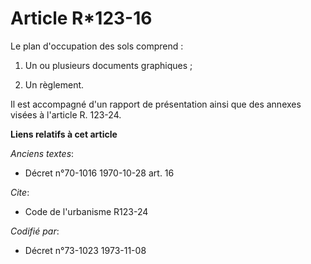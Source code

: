 # Article R*123-16

Le plan d'occupation des sols comprend :

1. Un ou plusieurs documents graphiques ;

2. Un règlement.

Il est accompagné d'un rapport de présentation ainsi que des annexes visées à l'article R. 123-24.

**Liens relatifs à cet article**

_Anciens textes_:

  - Décret n°70-1016 1970-10-28 art. 16

_Cite_:

  - Code de l'urbanisme R123-24

_Codifié par_:

  - Décret n°73-1023 1973-11-08
